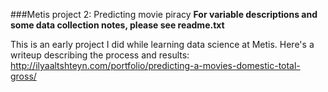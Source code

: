 ###Metis project 2: Predicting movie piracy
**For variable descriptions and some data collection notes, please see readme.txt**

This is an early project I did while learning data science at Metis. Here's a writeup describing the process and results: http://ilyaaltshteyn.com/portfolio/predicting-a-movies-domestic-total-gross/
